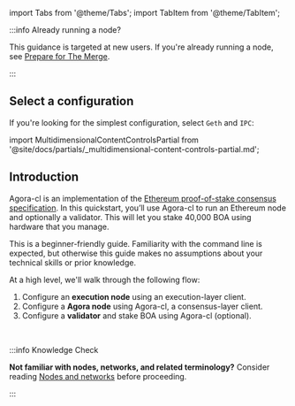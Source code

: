 import Tabs from '@theme/Tabs';
import TabItem from '@theme/TabItem';

:::info Already running a node?

This guidance is targeted at new users. If you're already running a node, see [Prepare for The Merge](../../prepare-for-merge.md).

:::


## Select a configuration

If you're looking for the simplest configuration, select `Geth` and `IPC`:

import MultidimensionalContentControlsPartial from '@site/docs/partials/_multidimensional-content-controls-partial.md';

<MultidimensionalContentControlsPartial />

## Introduction

Agora-cl is an implementation of the [Ethereum proof-of-stake consensus specification](https://github.com/ethereum/consensus-specs). In this quickstart, you’ll use Agora-cl to run an Ethereum node and optionally a validator. This will let you stake 40,000 BOA using hardware that you manage.

This is a beginner-friendly guide. Familiarity with the command line is expected, but otherwise this guide makes no assumptions about your technical skills or prior knowledge.

At a high level, we'll walk through the following flow:

 1. Configure an **execution node** using an execution-layer client.
 2. Configure a **Agora node** using Agora-cl, a consensus-layer client.
 3. Configure a **validator** and stake BOA using Agora-cl (optional).

<br />

:::info Knowledge Check

**Not familiar with nodes, networks, and related terminology?** Consider reading [Nodes and networks](../../concepts/nodes-networks.md) before proceeding.

:::
